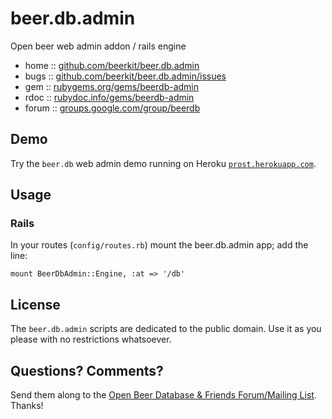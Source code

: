 # beer.db.admin

Open beer web admin addon / rails engine

* home  :: [github.com/beerkit/beer.db.admin](https://github.com/beerkit/beer.db.admin)
* bugs  :: [github.com/beerkit/beer.db.admin/issues](https://github.com/beerkit/beer.db.admin/issues)
* gem   :: [rubygems.org/gems/beerdb-admin](https://rubygems.org/gems/beerdb-admin)
* rdoc  :: [rubydoc.info/gems/beerdb-admin](http://rubydoc.info/gems/beerdb-admin)
* forum :: [groups.google.com/group/beerdb](https://groups.google.com/group/beerdb)


## Demo

Try the `beer.db` web admin demo running
on Heroku [`prost.herokuapp.com`](http://prost.herokuapp.com).


## Usage

### Rails

In your routes (`config/routes.rb`) mount the beer.db.admin app; add the line:

    mount BeerDbAdmin::Engine, :at => '/db'


## License

The `beer.db.admin` scripts are dedicated to the public domain.
Use it as you please with no restrictions whatsoever.

## Questions? Comments?

Send them along to the [Open Beer Database & Friends Forum/Mailing List](http://groups.google.com/group/beerdb).
Thanks!

